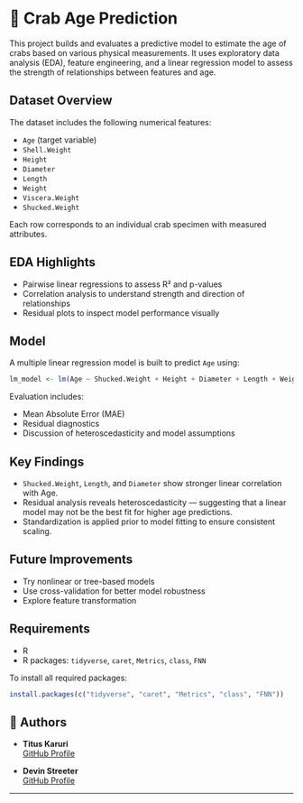 # 🦀 Crab Age Prediction

This project builds and evaluates a predictive model to estimate the age of crabs based on various physical measurements. It uses exploratory data analysis (EDA), feature engineering, and a linear regression model to assess the strength of relationships between features and age.

## Dataset Overview

The dataset includes the following numerical features:

- `Age` (target variable)
- `Shell.Weight`
- `Height`
- `Diameter`
- `Length`
- `Weight`
- `Viscera.Weight`
- `Shucked.Weight`

Each row corresponds to an individual crab specimen with measured attributes.

## EDA Highlights

- Pairwise linear regressions to assess R² and p-values
- Correlation analysis to understand strength and direction of relationships
- Residual plots to inspect model performance visually

## Model

A multiple linear regression model is built to predict `Age` using:

```r
lm_model <- lm(Age ~ Shucked.Weight + Height + Diameter + Length + Weight, data = train_data)
```

Evaluation includes:

- Mean Absolute Error (MAE)
- Residual diagnostics
- Discussion of heteroscedasticity and model assumptions

## Key Findings

- `Shucked.Weight`, `Length`, and `Diameter` show stronger linear correlation with Age.
- Residual analysis reveals heteroscedasticity — suggesting that a linear model may not be the best fit for higher age predictions.
- Standardization is applied prior to model fitting to ensure consistent scaling.

## Future Improvements

- Try nonlinear or tree-based models
- Use cross-validation for better model robustness
- Explore feature transformation

## Requirements

- R 
- R packages: `tidyverse`, `caret`, `Metrics`, `class`, `FNN`

To install all required packages:
```r
install.packages(c("tidyverse", "caret", "Metrics", "class", "FNN"))
```

## 👤 Authors

- **Titus Karuri**  
  [GitHub Profile](https://github.com/titusk2)

- **Devin Streeter**  
  [GitHub Profile](https://github.com/devin476)
---
